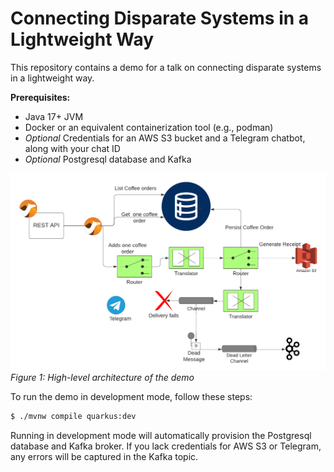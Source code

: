 # Connecting Disparate Systems in a Lightweight Way

This repository contains a demo for a talk on connecting disparate systems in a lightweight way.

**Prerequisites:**

- Java 17+ JVM
- Docker or an equivalent containerization tool (e.g., podman)
- _Optional_ Credentials for an AWS S3 bucket and a Telegram chatbot, along with your chat ID
- _Optional_ Postgresql database and Kafka

![Demo Architecture](demo.png)
_Figure 1: High-level architecture of the demo_

To run the demo in development mode, follow these steps:

```bash
$ ./mvnw compile quarkus:dev
```

Running in development mode will automatically provision the Postgresql database and Kafka broker. If you lack credentials for AWS S3 or Telegram, any errors will be captured in the Kafka topic.